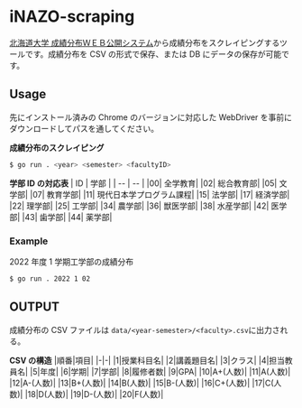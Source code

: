 # iNAZO-scraping

[北海道大学 成績分布ＷＥＢ公開システム](https://educate.academic.hokudai.ac.jp/seiseki/GradeDistSerch.aspx)から成績分布をスクレイピングするツールです。成績分布を CSV の形式で保存、または DB にデータの保存が可能です。

## Usage

先にインストール済みの Chrome のバージョンに対応した WebDriver を事前にダウンロードしてパスを通してください。

**成績分布のスクレイピング**

```bash
$ go run . <year> <semester> <facultyID>
```

**学部 ID の対応表**
| ID | 学部 |
| -- | -- |
|00| 全学教育|
|02| 総合教育部|
|05| 文学部|
|07| 教育学部|
|11| 現代日本学プログラム課程|
|15| 法学部|
|17| 経済学部|
|22| 理学部|
|25| 工学部|
|34| 農学部|
|36| 獣医学部|
|38| 水産学部|
|42| 医学部|
|43| 歯学部|
|44| 薬学部|

### Example

2022 年度 1 学期工学部の成績分布

```bash
$ go run . 2022 1 02
```

## OUTPUT

成績分布の CSV ファイルは `data/<year-semester>/<faculty>.csv`に出力される。

**CSV の構造**
|順番|項目|
|-|-|
|1|授業科目名|
|2|講義題目名|
|3|クラス|
|4|担当教員名|
|5|年度|
|6|学期|
|7|学部|
|8|履修者数|
|9|GPA|
|10|A+(人数)|
|11|A(人数)|
|12|A-(人数)|
|13|B+(人数)|
|14|B(人数)|
|15|B-(人数)|
|16|C+(人数)|
|17|C(人数)|
|18|D(人数)|
|19|D-(人数)|
|20|F(人数)|
